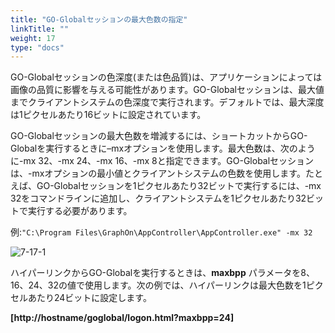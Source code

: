 ```yaml
---
title: "GO-Globalセッションの最大色数の指定"
linkTitle: ""
weight: 17
type: "docs"
---
```


GO-Globalセッションの色深度(または色品質)は、アプリケーションによっては画像の品質に影響を与える可能性があります。GO-Globalセッションは、最大値までクライアントシステムの色深度で実行されます。デフォルトでは、最大深度は1ピクセルあたり16ビットに設定されています。

GO-Globalセッションの最大色数を増減するには、ショートカットからGO-Globalを実行するときに–mxオプションを使用します。最大色数は、次のように-mx 32、-mx 24、-mx 16、-mx 8と指定できます。GO-Globalセッションは、-mxオプションの最小値とクライアントシステムの色数を使用します。たとえば、GO-Globalセッションを1ピクセルあたり32ビットで実行するには、-mx 32をコマンドラインに追加し、クライアントシステムを1ピクセルあたり32ビットで実行する必要があります。

例:`"C:\Program Files\GraphOn\AppController\AppController.exe" -mx 32`

![7-17-1](/img/7-17-1.png) 

ハイパーリンクからGO-Globalを実行するときは、**maxbpp** パラメータを8、16、24、32の値で使用します。次の例では、ハイパーリンクは最大色数を1ピクセルあたり24ビットに設定します。

**[http://hostname/goglobal/logon.html?maxbpp=24]**

